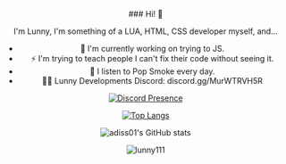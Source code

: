 <center>### Hi! 👋

I'm Lunny, I'm something of a LUA, HTML, CSS developer myself, and...

- 🔭 I'm currently working on trying to  JS.
- ⚡ I'm trying to teach people I can't fix their code without seeing it.
- 💫 I listen to Pop Smoke every day.
- 👨‍💻 Lunny Developments Discord: discord.gg/MurWTRVH5R

[![Discord Presence](https://lanyard-profile-readme.vercel.app/api/851852767831130122?theme=dark&bg=000e27&animated=true&hideDiscrim=false&borderRadius=20px)](https://discord.com/users/851852767831130122)

[![Top Langs](https://github-readme-stats.vercel.app/api/top-langs/?username=lunny111&layout=compact&langs_count=10&theme=radical)](https://github.com/anuraghazra/github-readme-stats)

![adiss01's GitHub stats](https://github-readme-stats.vercel.app/api?username=lunny111&show_icons=true&theme=radical)

<img src="https://komarev.com/ghpvc/?username=lunny111&label=Number%20Visitors&color=000e27" alt="lunny111" /> </center>
